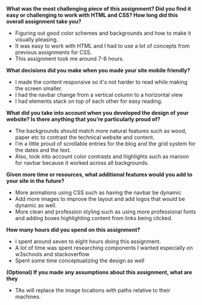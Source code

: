 **What was the most challenging piece of this assignment?  Did you find it easy or challenging to work with HTML and CSS?  How long did this overall assignment take you?**
- Figuring out good color schemes and backgrounds and how to make it visually pleasing.
- It was easy to work with HTML and I had to use a lot of concepts from previous assignments for CSS.
- This assignment took me around 7-8 hours.

**What decisions did you make when you made your site mobile friendly?**
- I made the content responsive so it's not harder to read while making the screen smaller.
- I had the navbar change from a vertical column to a horizontal view
- I had elements stack on top of each other for easy reading.

**What did you take into account when you developed the design of your website?  Is there anything that you’re particularly proud of?**
- The backgrounds should match more natural features such as wood, paper etc to contrast the technical website and content.
- I'm a little proud of scrollable entries for the blog and the grid system for the dates and the text.
- Also, took into account color contrasts and highlights such as maroon for navbar because it worked across all backgrounds.

**Given more time or resources, what additional features would you add to your site in the future?**
- More animations using CSS such as having the navbar be dynamic
- Add more images to improve the layout and add logos that would be dynamic as well.
- More clean and profession styling such as using more professional fonts and adding boxes highlighting content from links being clicked.

**How many hours did you spend on this assignment?**
- I spent around seven to eight hours doing this assignment.
- A lot of time was spent researching components I wanted especially on w3schools and stackoverflow
- Spent some time conceptualizing the design as well

**(Optional) If you made any assumptions about this assignment, what are they**
- TAs will replace the image locations with paths relative to their machines.

